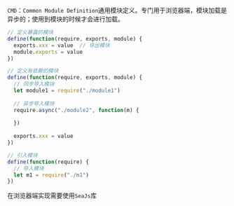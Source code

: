 `CMD`：`Common Module Definition`通用模块定义。专门用于浏览器端，模块加载是异步的；使用到模块的时候才会进行加载。

```javascript
// 定义暴露的模块
define(function(require, exports, module) {
  exports.xxx = value  // 导出模块
  module.exports = value
})

// 定义有依赖的模块
define(function(require, exports, module) {
  // 同步导入模块
  let module1 = require("./module1")
  
  // 异步导入模块
  require.async("./module2", function(m) {
    
  })
  
  exports.xxx = value
})

// 引入模块
define(function(require) {
  // 导入模块
  let m1 = require("./m1")
})
```

在浏览器端实现需要使用`SeaJs`库